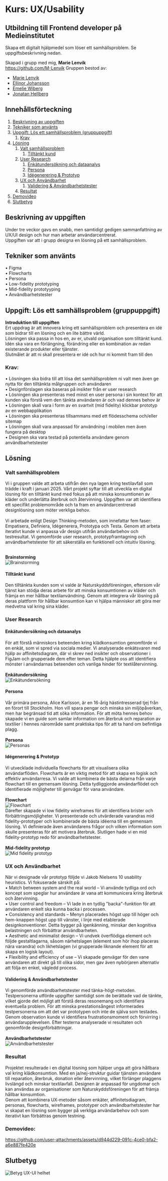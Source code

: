 # Kurs: UX/Usability
## Utbildning till Frontend developer på Medieinstitutet
Skapa ett digitalt hjälpmedel som löser ett samhällsproblem. Se uppgiftsbeskrivning nedan.

Skapad i grupp med mig, **Marie Lenvik** <br>
https://github.com/M-Lenvik
Gruppen bestod av:
- [Marie Lenvik](https://github.com/M-Lenvik)
- [Ellinor Johansson](https://github.com/ellinorjohansson)
- [Emelie Wiberg](https://github.com/Erm0es)
- [Jonatan Hellberg](https://github.com/JHellberg04)

## Innehållsförteckning
1. [Beskrivning av uppgiften](#beskrivning-av-uppgiften)  
2. [Tekniker som använts](#tekniker-som-använts)  
3. [Uppgift: Lös ett samhällsproblem (gruppuppgift)](#uppgift-lös-ett-samhällsproblem-gruppuppgift)  
   1. [Krav](#krav)  
4. [Lösning](#lösning)
   1. [Valt samhällsproblem](#valt-samhällsproblem)  
      1. [Tilltänkt kund](#tilltänkt-kund)  
   2. [User Research](#user-research)  
      1. [Enkätundersökning och dataanalys](#enkätundersökning-och-dataanalys)  
      2. [Persona](#persona)  
      3. [Idégenerering & Prototyp](#idégenerering--prototyp) 
   3. [UX och Användbarhet](#ux-och-användbarhet)  
      1. [Validering & Användbarhetstester](#validering--användbarhetstester)  
   4. [Resultat](#resultat)  
5. [Demovideo](#demovideo)  
6. [Slutbetyg](#slutbetyg)


## Beskrivning av uppgiften
Under tre veckor gavs en snabb, men samtidigt gedigen sammanfattning av UX/UI design och hur man arbetar användarcentrerat.<br>
Uppgiften var att i grupp designa en lösning på ett samhällsproblem.


## Tekniker som använts
• Figma <br>
• Flowcharts <br>
• Persona <br>
• Low-fidelity prototyping <br>
• Mid-fidelity prototyyping <br>
• Användbarhetstester <br>

## Uppgift: Lös ett samhällsproblem (gruppuppgift)
**Introduktion till uppgiften** <br>
Ert uppdrag är att innovera kring ett samhällsproblem och presentera en idé som bidrar till en lösning och en lite bättre värld. <br>
Lösningen ska passa in hos en, av er, utvald organisation som tilltänkt kund. Idén ska vara en förlängning, förändring eller en kombination av redan existerande produkter eller tjänster.<br>
Slutmålet är att ni skall presentera er idé och hur ni kommit fram till den


### Krav:
• Lösningen ska bidra till att lösa det samhällsproblem ni valt men även ge nytta för den tilltänkta målgruppen och användaren <br>
• Designförslagen ska baseras på insikter från er user research <br>
• Lösningen ska presenteras med minst en user persona i sin kontext för att kunden ska förstå vem den tänkta användaren är och vad dennes behov är<br>
• Lösningen skall vara i form av en svartvit (mid fidelity) klickbar prototyp av en webbapplikation <br>
• Lösningen ska presenteras tillsammans med ett flödesschema och/eller sitemap <br>
• Lösningen skall vara anpassad för användning i mobilen men även fungera på desktop<br>
• Designen ska vara testad på potentiella användare genom användbarhetstester <br>


## Lösning
### Valt samhällsproblem
Vi i gruppen valde att arbeta utifrån den nya lagen kring textilavfall som trädde i kraft i januari 2025. Vårt projekt syftar till att utveckla en digital lösning för en tilltänkt kund med fokus på att minska konsumtionen av kläder och underlätta återbruk och återvinning. Uppgiften var att identifiera ett specifikt problemområde och ta fram en användarcentrerad designlösning som möter verkliga behov.<br><br>
Vi arbetade enligt Design Thinking-metoden, som innefattar fem faser: Empatisera, Definiera, Idégenerera, Prototypa och Testa. Genom att arbeta iterativt kunde vi anpassa vår design utifrån användarbehov och testresultat. Vi genomförde user research, prototypframtagning och användbarhetstester för att säkerställa en funktionell och intuitiv lösning.<br><br>

**Brainstorming**<br>
![Brainstorming](https://github.com/user-attachments/assets/c7e52384-acb2-4ae4-b868-1af0bd73633c)<br>

#### Tilltänkt kund
Den tilltänkta kunden som vi valde är Naturskyddsföreningen, eftersom vår tjänst kan stödja deras arbete för att minska konsumtionen av kläder och främja en mer hållbar textilanvändning. Genom att integrera vår lösning på deras plattform för hållbar konsumtion kan vi hjälpa människor att göra mer medvetna val kring sina kläder.

### User Research
#### Enkätundersökning och dataanalys
För att förstå människors beteenden kring klädkonsumtion genomförde vi en enkät, som vi spred via sociala medier. Vi analyserade enkätsvaren med hjälp av affinitetsdiagram, där vi skrev ned insikter och observationer i FigJam och grupperade dem efter teman. Detta hjälpte oss att identifiera mönster i användarnas beteenden och vanliga hinder för textilåtervinning.<br><br>
**Enkätundersökning**<br>
![Enkätundersökning](https://github.com/user-attachments/assets/ec61cd51-43e6-475f-838f-f58d66855df9)<br>

#### Persona
Vår primära persona, Alice Karlsson, är en 16-årig hästintresserad tjej från en förort till Stockholm. Hon vill spara pengar och minska sin miljöpåverkan, men har begränsad tid att söka information. För att möta hennes behov skapade vi en guide som samlar information om återbruk och reparation av textilier i hennes närområde samt praktiska tips för att ta hand om befintliga plagg.<br><br>
**Persona**<br>
![Personas](https://github.com/user-attachments/assets/ae7b7332-c569-4c2c-9b02-8ec61db432f1)<br>

#### Idégenerering & Prototyp
Vi utvecklade individuella flowcharts för att visualisera olika användarflöden. Flowcharts är en viktig metod för att skapa en logisk och effektiv användarresa. Vi valde att kombinera de bästa delarna från varje flowchart till en gemensam lösning. Detta tydliggjorde användarflödet och identifierade möjligheter till genvägar för vana användare.<br><br>
**Flowchart**<br>
![Flowchart](https://github.com/user-attachments/assets/77c95e1d-f03b-498a-aaf5-a7a4b0210c39)<br>
Därefter skapade vi low fidelity wireframes för att identifiera brister och förbättringsmöjligheter. Vi presenterade och utvärderade varandras mid fidelity-prototyper och kombinerade de bästa idéerna till en gemensam lösning. Vi definierade även användarens frågor och vilken information som skulle presenteras för att motivera återbruk. Slutligen hade vi en mid fidelity-prototyp redo för användbarhetstester.<br><br>
**Mid-fidelity prototyp**<br>
![Mid fidelity prototyp](https://github.com/user-attachments/assets/062737ef-c278-460b-8f5b-c2499d672899)<br>

### UX och Användbarhet
När vi designade vår prototyp följde vi Jakob Nielsens 10 usability heuristics. Vi fokuserade särskilt på:<br>
•	Match between system and the real world – Vi använde tydliga ord och koncept som speglar hur användare är vana att kommunicera kring återbruk och återvinning.<br>
•	User control and freedom – Vi lade in en tydlig "backa"-funktion för att användaren enkelt ska kunna backa i processen.<br>
•	Consistency and standards – Menyn placerades högst upp till höger och hem-knappen högst upp till vänster, i linje med etablerade designkonventioner. Detta bygger på igenkänning, minskar den kognitiva belastningen och förbättrar användbarheten.<br>
•	Aesthetic and minimalist design – Vi undvek överflödiga element och följde gestaltlagarna, såsom närhetslagen (element som hör ihop placeras nära varandra) och likhetslagen (vi grupperade liknande element för att skapa en logisk layout).<br>
•	Flexibility and efficiency of use – Vi skapade genvägar för den vane användaren att direkt gå till olika sidor, men gav även nybörjaren alternativ att följa en enkel, vägledd process.

#### Validering & Användbarhetstester
Vi genomförde användbarhetstester med tänka-högt-metoden. Testpersonerna utförde uppgifter samtidigt som de berättade vad de tänkte, vilket gjorde det möjligt att förstå deras resonemang och identifiera eventuella problem. För att minska prestationsångest informerades testpersonerna om att det var prototypen och inte de själva som testades. Genom observation kunde vi identifiera frustrationsmoment och förvirring i användarupplevelsen. Efter testerna analyserade vi resultaten och genomförde designförbättringar.<br><br>
**Användbarhetstester**<br>
![Användbarhetstester](https://github.com/user-attachments/assets/29a12ee5-468b-48b1-9dc1-fcb57782995b)<br>

### Resultat
Projektet resulterade i en digital lösning som hjälper unga att göra hållbara val kring klädkonsumtion. Med en ja/nej-struktur guidar tjänsten användare till reparation, återbruk, donation eller återvinning, vilket förlänger plaggens livslängd och minskar textilavfall. Designen är anpassad för ungdomar och kan användas av organisationer som Naturskyddsföreningen för att främja hållbar konsumtion. <br>
Genom att kombinera UX-metoder såsom enkäter, affinitetsdiagram, personas, flowcharts, wireframes, prototyper och användbarhetstester har vi skapat en lösning som bygger på verkliga användarbehov och som iterativt kan förbättras genom testning.

### Demovideo:
https://github.com/user-attachments/assets/d944d229-091c-4ce0-bfa2-a6e887fe420e

## Slutbetyg
![Betyg UX-UI helhet](https://github.com/user-attachments/assets/03d695e3-bda2-4b58-9f40-fc6329264727)
